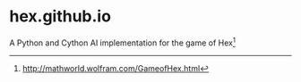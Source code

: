 # hex.github.io
A Python and Cython AI implementation for the game of Hex[^1]

[^1]: http://mathworld.wolfram.com/GameofHex.html
